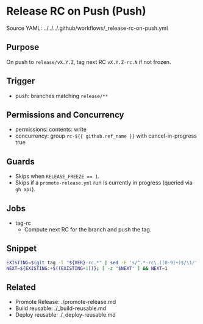 # Release RC on Push (Push)

Source YAML: ../../../.github/workflows/_release-rc-on-push.yml

## Purpose
On push to `release/vX.Y.Z`, tag next RC `vX.Y.Z-rc.N` if not frozen.

## Trigger
- push: branches matching `release/**`

## Permissions and Concurrency
- permissions: contents: write
- concurrency: group `rc-${{ github.ref_name }}` with cancel-in-progress true

## Guards
- Skips when `RELEASE_FREEZE == 1`.
- Skips if a `promote-release.yml` run is currently in progress (queried via `gh api`).

## Jobs
- tag-rc
  - Compute next RC for the branch and push the tag.

## Snippet
```bash
EXISTING=$(git tag -l "${VER}-rc.*" | sed -E 's/^.*-rc\.([0-9]+)$/\1/' | sort -n | tail -n1)
NEXT=${EXISTING:+$((EXISTING+1))}; [ -z "$NEXT" ] && NEXT=1
```

## Related
- Promote Release: ./promote-release.md
- Build reusable: ./_build-reusable.md
- Deploy reusable: ./_deploy-reusable.md
